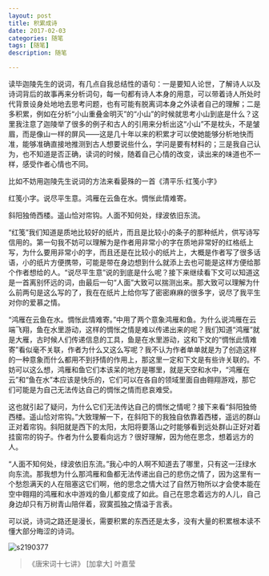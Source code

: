 ```yaml
---
layout: post
title: 积累成诗
date: 2017-02-03
categories: 随笔
tags: [随笔]
description: 随笔

---
```


读毕迦陵先生的说词，有几点自我总结性的语句：一是要知人论世，了解诗人以及诗词背后的故事再来分析词句，每一句都有诗人本身的用意，可以带着诗人所处时代背景设身处地地去思考问题，也有可能有脱离词本身之外读者自己的理解；二是多积累，例如在分析“小山重叠金明灭”的“小山”的时候就思考小山到底是什么？这里我注意了迦陵举了很多的例子和古人的引用来分析出这“小山”不是枕头，不是皱眉，而是像山一样的屏风——这是几十年以来的积累才可以使她能够分析地快而准，能够准确直接地推测到古人想要说些什么，学问是要有材料的；三是我自己认为，也不知道是否正确，读词的时候，随着自己心情的改变，读出来的味道也不一样，感受作者心情也不同。

比如不妨用迦陵先生说词的方法来看晏殊的一首《清平乐·红笺小字》

红笺小字。说尽平生意。鸿雁在云鱼在水。惆怅此情难寄。

斜阳独倚西楼。遥山恰对帘钩。人面不知何处，绿波依旧东流。

“红笺”我们知道是质地比较好的纸片，而且是比较小的条子的那种纸片，供写诗写信用的。第一句我不妨可以理解为是作者用非常小的字在质地非常好的红格纸上写，为什么要用非常小的字，而且还是在比较小的纸片上，大概是作者写了很多话语，小的纸片方便携带，可能是带在身边想到什么就添上去也可能是这样方便给那个作者想给的人。“说尽平生意”说的到底是什么呢？接下来继续看下文可以知道这是一首离别怀远的词，由最后一句“人面”大致可以揣测出来。那大致可以理解为什么前两句是这么写的了，我在在纸片上给你写了密密麻麻的很多字，说尽了我平生对你的爱慕之情。

“鸿雁在云鱼在水。惆怅此情难寄。”中用了两个意象鸿雁和鱼。为什么说鸿雁在云端飞翔，鱼在水里游动，这样的惆怅之情是难以传递出来的呢？我们知道“鸿雁”就是大雁，古时候人们传递信息的工具，鱼是在水里游动，这和下文的“惆怅此情难寄”看似毫不关联，作者为什么又这么写呢？我不认为作者单单就是为了创造这样的一种意象而什么都用不到抒情的作用上，那这里一定和下文是有些许关联的。不妨可以这么想，鸿雁和鱼它们本该呆的地方是哪里，就是天空和水中，“鸿雁在云”和“鱼在水”本应该是快乐的，它们可以在各自的领域里面自由翱翔游戏，那它们可能是为自己无法传达自己的惆怅之情而悲哀难受。

这也就引起了疑问，为什么它们无法传达自己的惆怅之情呢？接下来看“斜阳独倚西楼。遥山恰对帘钩。”大致理解一下，在斜阳下的我独自依靠着西楼，遥远的群山正对着帘钩。斜阳就是西下的太阳，太阳将要落山之时能够看到远处群山正好对着挂窗帘的钩子。作者为什么要看向远方？很好理解，因为他在思念，想着远方的人。

“人面不知何处，绿波依旧东流。”我心中的人啊不知道去了哪里，只有这一汪绿水向东流。那我想为什么那鸿雁和鱼都无法传递出自己的悲伤之情了，因为这里有一个愁怨满天的人在阻塞这它们啊，他的思念之情大过了自然万物所以才会使本能在空中翱翔的鸿雁和水中游戏的鱼儿都变成了如此。自己在思念着远方的人儿，自己身边却只有万树青山陪伴着，寂寞孤独之情溢于言表。

可以说，诗词之路还是漫长，需要积累的东西还是太多，没有大量的积累根本读不懂大部分晦涩的诗词。

![s2190377](https://cdn.jsdelivr.net/gh/Mi5sssss/blog_image@main/20210616/s2190377.u62nugpkb2o.jpg)
>《唐宋词十七讲》 [加拿大] 叶嘉莹
